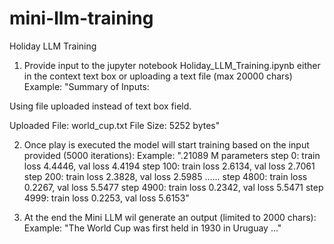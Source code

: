 # mini-llm-training
Holiday LLM Training

1. Provide input to the jupyter notebook Holiday_LLM_Training.ipynb either in the context text box or uploading a text file (max 20000 chars)
   Example:
   "Summary of Inputs:

  Using file uploaded instead of text box field.

  Uploaded File: world_cup.txt
  File Size: 5252 bytes"
  
2. Once play is executed the model will start training based on the input provided (5000 iterations):
   Example:
   ".21089 M parameters
    step 0: train loss 4.4446, val loss 4.4194
    step 100: train loss 2.6134, val loss 2.7061
    step 200: train loss 2.3828, val loss 2.5985
    ......
    step 4800: train loss 0.2267, val loss 5.5477
    step 4900: train loss 0.2342, val loss 5.5471
    step 4999: train loss 0.2253, val loss 5.6153"
   
3. At the end the Mini LLM wil generate an output (limited to 2000 chars):
   Example:
   "The  World Cup was first held in 1930 in Uruguay ..."
